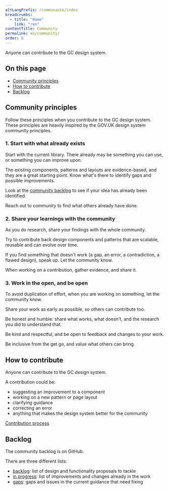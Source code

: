 ```yaml
---
altLangPrefix: /communaute/index
breadcrumbs:
  - title: "Home"
    link: "/en"
contentTitle: Community
permalink: en/community/
order: 6
---
```


<!--Working on the community page-->

<p>Anyone can contribute to the GC design system.</p>
<h2>On this page</h2>
<ul>
 <li><a href="#principles">Community principles</a></li>
 <li><a href="#how">How to contribute</a></li>
 <li><a href="#backlog">Backlog</a></li>
</ul>

<section>
<h2 id="principles">Community principles</h2>
<p>Follow these principles when you contribute to the GC design system. These principles are heavily inspired by the GOV.UK design system community principles.</p>

<h3>1. Start with what already exists</h3>
<p>Start with the current library. There already may be something you can use, or something you can improve upon.</p>
<p>The existing components, patterns and layouts are evidence-based, and they are a great starting point. Know what's there to identify gaps and possible improvements.</p>
<p>Look at the <a href="#backlog">community backlog</a> to see if your idea has already been identified.</p>
<p>Reach out to community to find what others already have done.</p>

<h3>2. Share your learnings with the community</h3>
<p>As you do research, share your findings with the whole community.</p>
<p>Try to contribute back design components and patterns that are scalable, reusable and can evolve over time.</p>
<p>If you find something that doesn't work (a gap, an error, a contradiction, a flawed design), speak up. Let the community know.</p>
<p>When working on a contribution, gather evidence, and share it.</p>

<h3>3. Work in the open, and be open</h3>
<p>To avoid duplication of effort, when you are working on something, let the community know.</p>
<p>Share your work as early as possible, so others can contribute too.</p>
<p>Be honest and humble: share what works, what doesn't, and the research you did to understand that.</p>
<p>Be kind and respectful, and be open to feedback and changes to your work.</p>
<p>Be inclusive from the get go, and value what others can bring.</p>
</section>

<section>
<h2 id="how">How to contribute</h2>
<p>Anyone can contribute to the GC design system.</p>
<p>A contribution could be:</p>
<ul>
<li>suggesting an improvement to a component</li>
<li>working on a new pattern or page layout</li>
<li>clarifying guidance</li>
<li>correcting an error</li>
<li>anything that makes the design system better for the community</li>
</ul>
</section>
<a class="btn btn-call-to-action" href="./contribution-process">Contribution process</a>
<section>
<h2 id="backlog">Backlog</h2>
<p>The community backlog is on GitHub.</p>

<p>There are three different lists:</p>
<ul>
<li><a href="https://github.com/canada-ca/design-system-systeme-conception/projects/3">backlog</a>: list of design and functionality proposals to tackle</li>
<li><a href="https://github.com/canada-ca/design-system-systeme-conception/projects/1">in progress</a>: list of improvements and changes already in the work</li>
<li><a href="https://github.com/canada-ca/design-system-systeme-conception/projects/4">gaps</a>: gaps and issues in the current guidance that need fixing</li>
</ul>

</section>
